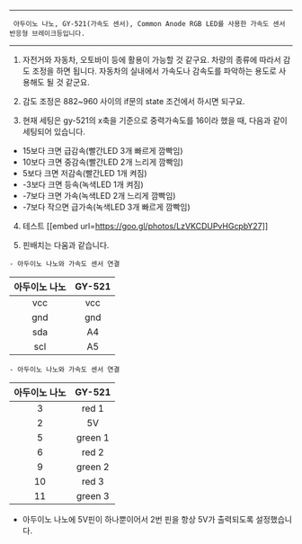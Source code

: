 
 
***
     아두이노 나노, GY-521(가속도 센서), Common Anode RGB LED를 사용한 가속도 센서 반응형 브레이크등입니다. 
***

1. 자전거와 자동차, 오토바이 등에 활용이 가능할 것 같구요. 차량의 종류에 따라서 감도 조정을 하면 됩니다. 자동차의 실내에서 가속도나 감속도를 파악하는 용도로 사용해도 될 것 같군요. 

2. 감도 조정은 882~960 사이의 if문의 state 조건에서 하시면 되구요. 

3. 현재 세팅은 gy-521의 x축을 기준으로 중력가속도를 16이라 했을 때, 다음과 같이 세팅되어 있습니다. 

 - 15보다 크면 급감속(빨간LED 3개 빠르게 깜빡임)
 - 10보다 크면 중감속(빨간LED 2개 느리게 깜빡임)
 - 5보다 크면 저감속(빨간LED 1개 켜짐)
 - -3보다 크면 등속(녹색LED 1개 켜짐)
 - -7보다 크면 가속(녹색LED 2개 느리게 깜빡임)
 - -7보다 작으면 급가속(녹색LED 3개 빠르게 깜빡임)

4. 테스트
[[embed url=https://goo.gl/photos/LzVKCDUPvHGcpbY27]]

5. 핀배치는 다움과 같습니다. 
~~~
- 아두이노 나노와 가속도 센서 연결
~~~   
| 아두이노 나노  | GY-521 |
| :------------: | :-----------: |
| vcc           |   vcc       |
| gnd           |   gnd       |
| sda           |   A4        |
| scl           |   A5        |

~~~
- 아두이노 나노와 가속도 센서 연결    
~~~
| 아두이노 나노  | GY-521 |
| :------------: | :-----------: |
| 3           |   red 1       |
|  2          |   5V       |
|   5         |   green 1        |
|    6        |   red 2        |
|   9         |   green 2        |
|    10        |   red 3        |
|    11        |   green 3        |
  
 - 아두이노 나노에 5V핀이 하나뿐이어서 2번 핀을 항상 5V가 출력되도록 설정했습니다. 
